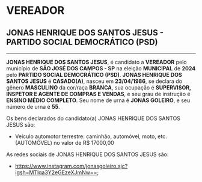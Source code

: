 # VEREADOR
## JONAS HENRIQUE DOS SANTOS JESUS - PARTIDO SOCIAL DEMOCRÁTICO (PSD)
---
**JONAS HENRIQUE DOS SANTOS JESUS**, é candidato a **VEREADOR** pelo município de **SÃO JOSÉ DOS CAMPOS - SP** na eleição **MUNICIPAL** de **2024** pelo **PARTIDO SOCIAL DEMOCRÁTICO (PSD)**.
**JONAS HENRIQUE DOS SANTOS JESUS** é **CASADO(A)**, nasceu em **23/04/1986**, se declara do gênero **MASCULINO** da cor/raça **BRANCA**, sua ocupação é **SUPERVISOR, INSPETOR E AGENTE DE COMPRAS E VENDAS**, e seu grau de instrução é **ENSINO MÉDIO COMPLETO**.
Seu nome de urna é **JONAS GOLEIRO**, e seu número de urna é **55**.

Os bens declarados do candidato(a) JONAS HENRIQUE DOS SANTOS JESUS são: 
- Veículo automotor terrestre: caminhão, automóvel, moto, etc. (AUTOMÓVEL) no valor de R$ 17000,00

As redes sociais de JONAS HENRIQUE DOS SANTOS JESUS são:
- https://www.instagram.com/jonasgoleiro.sjc?igsh=MTlqa3Y2eGEzeXJmNw==;